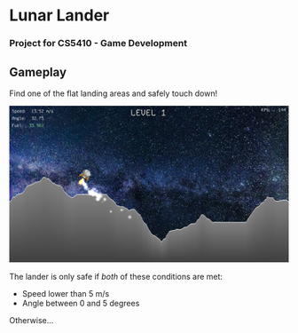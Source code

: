 # Lunar Lander
### Project for CS5410 - Game Development

## Gameplay

Find one of the flat landing areas and safely touch down!

![Gameplay Screenshot](gameplay.png)

The lander is only safe if *both* of these conditions are met:
- Speed lower than 5 m/s
- Angle between 0 and 5 degrees

Otherwise...

